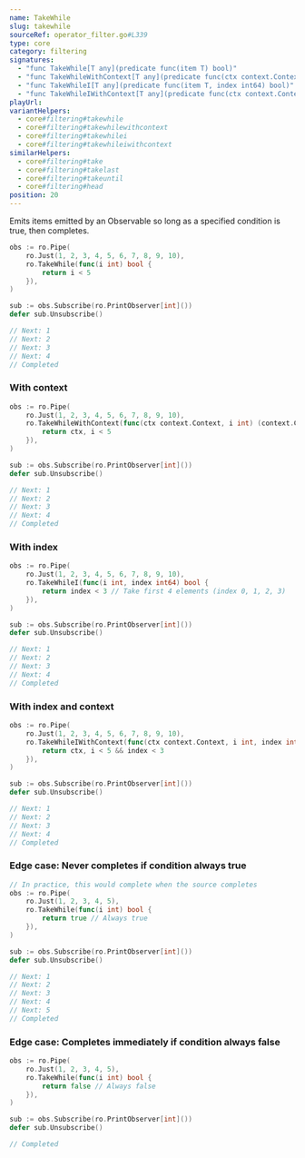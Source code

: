```yaml
---
name: TakeWhile
slug: takewhile
sourceRef: operator_filter.go#L339
type: core
category: filtering
signatures:
  - "func TakeWhile[T any](predicate func(item T) bool)"
  - "func TakeWhileWithContext[T any](predicate func(ctx context.Context, item T) (context.Context, bool))"
  - "func TakeWhileI[T any](predicate func(item T, index int64) bool)"
  - "func TakeWhileIWithContext[T any](predicate func(ctx context.Context, item T, index int64) (context.Context, bool))"
playUrl:
variantHelpers:
  - core#filtering#takewhile
  - core#filtering#takewhilewithcontext
  - core#filtering#takewhilei
  - core#filtering#takewhileiwithcontext
similarHelpers:
  - core#filtering#take
  - core#filtering#takelast
  - core#filtering#takeuntil
  - core#filtering#head
position: 20
---
```


Emits items emitted by an Observable so long as a specified condition is true, then completes.

```go
obs := ro.Pipe(
    ro.Just(1, 2, 3, 4, 5, 6, 7, 8, 9, 10),
    ro.TakeWhile(func(i int) bool {
        return i < 5
    }),
)

sub := obs.Subscribe(ro.PrintObserver[int]())
defer sub.Unsubscribe()

// Next: 1
// Next: 2
// Next: 3
// Next: 4
// Completed
```

### With context

```go
obs := ro.Pipe(
    ro.Just(1, 2, 3, 4, 5, 6, 7, 8, 9, 10),
    ro.TakeWhileWithContext(func(ctx context.Context, i int) (context.Context, bool) {
        return ctx, i < 5
    }),
)

sub := obs.Subscribe(ro.PrintObserver[int]())
defer sub.Unsubscribe()

// Next: 1
// Next: 2
// Next: 3
// Next: 4
// Completed
```

### With index

```go
obs := ro.Pipe(
    ro.Just(1, 2, 3, 4, 5, 6, 7, 8, 9, 10),
    ro.TakeWhileI(func(i int, index int64) bool {
        return index < 3 // Take first 4 elements (index 0, 1, 2, 3)
    }),
)

sub := obs.Subscribe(ro.PrintObserver[int]())
defer sub.Unsubscribe()

// Next: 1
// Next: 2
// Next: 3
// Next: 4
// Completed
```

### With index and context

```go
obs := ro.Pipe(
    ro.Just(1, 2, 3, 4, 5, 6, 7, 8, 9, 10),
    ro.TakeWhileIWithContext(func(ctx context.Context, i int, index int64) (context.Context, bool) {
        return ctx, i < 5 && index < 3
    }),
)

sub := obs.Subscribe(ro.PrintObserver[int]())
defer sub.Unsubscribe()

// Next: 1
// Next: 2
// Next: 3
// Next: 4
// Completed
```

### Edge case: Never completes if condition always true

```go
// In practice, this would complete when the source completes
obs := ro.Pipe(
    ro.Just(1, 2, 3, 4, 5),
    ro.TakeWhile(func(i int) bool {
        return true // Always true
    }),
)

sub := obs.Subscribe(ro.PrintObserver[int]())
defer sub.Unsubscribe()

// Next: 1
// Next: 2
// Next: 3
// Next: 4
// Next: 5
// Completed
```

### Edge case: Completes immediately if condition always false

```go
obs := ro.Pipe(
    ro.Just(1, 2, 3, 4, 5),
    ro.TakeWhile(func(i int) bool {
        return false // Always false
    }),
)

sub := obs.Subscribe(ro.PrintObserver[int]())
defer sub.Unsubscribe()

// Completed
```